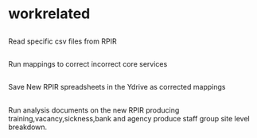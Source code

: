 # workrelated

##

Read specific csv files from RPIR 

##

Run mappings to correct incorrect core services 

## 

Save New RPIR spreadsheets in the Ydrive as corrected mappings

##

Run analysis documents on the new RPIR producing training,vacancy,sickness,bank and agency 
produce staff group site level breakdown. 

